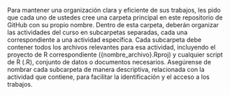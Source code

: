 Para mantener una organización clara y eficiente de sus trabajos, les pido que cada uno de ustedes cree una carpeta principal en este repositorio de GitHub con su propio nombre. Dentro de esta carpeta, deberán organizar las actividades del curso en subcarpetas separadas, cada una correspondiente a una actividad específica. Cada subcarpeta debe contener todos los archivos relevantes para esa actividad, incluyendo el proyecto de R correspondiente ({nombre_archivo}.Rproj) y cualquier script de R (.R), conjunto de datos o documentos necesarios. Asegúrense de nombrar cada subcarpeta de manera descriptiva, relacionada con la actividad que contiene, para facilitar la identificación y el acceso a los trabajos.